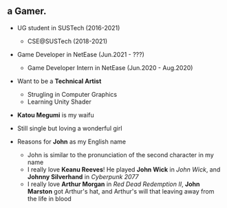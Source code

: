 ## a Gamer.

* UG student in SUSTech (2016-2021)
  * CSE@SUSTech (2018-2021)
  
* Game Developer in NetEase (Jun.2021 - ???)
  * Game Developer Intern in NetEase (Jun.2020 - Aug.2020)

* Want to be a **Technical Artist**
  * Strugling in Computer Graphics
  * Learning Unity Shader

* **Katou Megumi** is my waifu
* Still single but loving a wonderful girl

* Reasons for **John** as my English name
  * John is similar to the pronunciation of the second character in my name
  * I really love **Keanu Reeves**! He played **John Wick** in *John Wick*, and **Johnny Silverhand** in *Cyberpunk 2077*
  * I really love **Arthur Morgan** in *Red Dead Redemption II*, **John Marston** got Arthur's hat, and Arthur's will that leaving away from the life in blood
  

<!--
**DiogerChen/DiogerChen** is a ✨ _special_ ✨ repository because its `README.md` (this file) appears on your GitHub profile.

Here are some ideas to get you started:

- 🔭 I’m currently working on ...
- 🌱 I’m currently learning ...
- 👯 I’m looking to collaborate on ...
- 🤔 I’m looking for help with ...
- 💬 Ask me about ...
- 📫 How to reach me: ...
- 😄 Pronouns: ...
- ⚡ Fun fact: ...
-->
